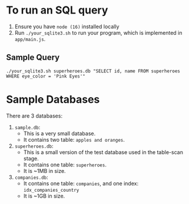 # To run an SQL query

1. Ensure you have `node (16)` installed locally
2. Run `./your_sqlite3.sh` to run your program, which is implemented in
   `app/main.js`.

## Sample Query
```
./your_sqlite3.sh superheroes.db "SELECT id, name FROM superheroes WHERE eye_color = 'Pink Eyes'"
```

# Sample Databases
There are 3 databases:
1. `sample.db`:
   - This is a very small database.
   - It contains two table: `apples and oranges`.
2. `superheroes.db`:
   - This is a small version of the test database used in the table-scan stage.
   - It contains one table: `superheroes`.
   - It is ~1MB in size.
3. `companies.db`:
   - It contains one table: `companies`, and one index: `idx_companies_country`
   - It is ~1GB in size.

